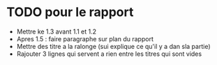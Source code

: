 # TODO pour le rapport

-  Mettre ke 1.3 avant 1.1 et 1.2
-  Apres 1.5 : faire paragraphe sur plan du rapport
-  Mettre des titre a la ralonge (sui explique ce qu'il y  a dan sla partie)
- Rajouter 3 lignes qui servent a rien entre les titres qui sont vides